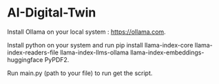 # AI-Digital-Twin

Install Ollama on your local system : https://ollama.com.

Install python on your system and run pip install llama-index-core llama-index-readers-file llama-index-llms-ollama llama-index-embeddings-huggingface PyPDF2.

Run main.py (path to your file) to run get the script.